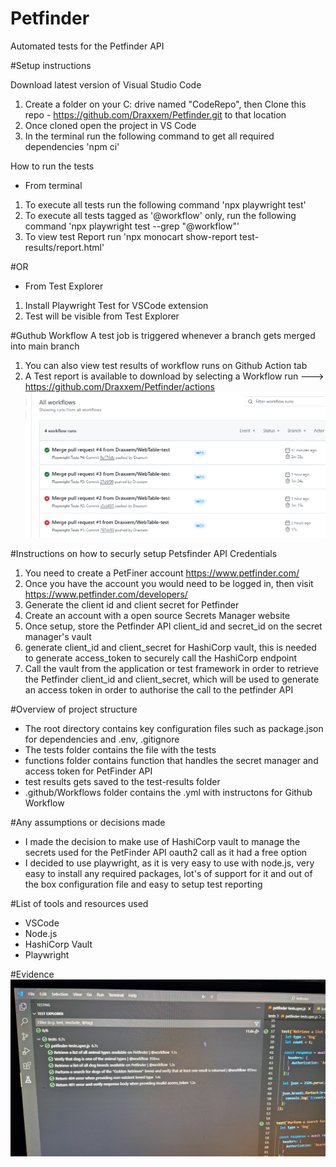 # Petfinder
Automated tests for the Petfinder API

#Setup instructions

Download latest version of Visual Studio Code
1. Create a folder on your C: drive named "CodeRepo", then Clone this repo - https://github.com/Draxxem/Petfinder.git to that location
2. Once cloned open the project in VS Code
3. In the terminal run the following command to get all required dependencies 'npm ci'

How to run the tests
- From terminal
1. To execute all tests run the following command 'npx playwright test'
2. To execute all tests tagged as '@workflow' only, run the following command 'npx playwright test --grep "@workflow"'
3. To view test Report run 'npx monocart show-report test-results/report.html'


#OR

- From Test Explorer
1. Install Playwright Test for VSCode extension
2. Test will be visible from Test Explorer



#Guthub Workflow
A test job is triggered whenever a branch gets merged into main branch
1. You can also view test results of workflow runs on Github Action tab
2. A Test report is available to download by selecting a Workflow run ---> https://github.com/Draxxem/Petfinder/actions
![alt text](image.png)

#Instructions on how to securly setup Petsfinder API Credentials
1. You need to create a PetFiner account https://www.petfinder.com/
2. Once you have the account you would need to be logged in, then visit https://www.petfinder.com/developers/
3. Generate the client id and client secret for Petfinder
4. Create an account with a open source Secrets Manager website
5. Once setup, store the Petfinder API client_id and secret_id on the secret manager's vault
6. generate client_id and client_secret for HashiCorp vault, this is needed to generate access_token to securely call the HashiCorp endpoint
6. Call the vault from the application or test framework in order to retrieve the Petfinder client_id and client_secret, which will be used to generate an access token in order to authorise the call to the petfinder API

#Overview of project structure
- The root directory contains key configuration files such as package.json for dependencies and .env, .gitignore 
- The tests folder contains the file with the tests
- functions folder contains function that handles the secret manager and access token for PetFinder API
- test results gets saved to the test-results folder
- .github/Workflows folder contains the .yml with instructons for Github Workflow

#Any assumptions or decisions made
- I made the decision to make use of HashiCorp vault to manage the secrets used for the PetFinder API oauth2 call as it had a free option
- I decided to use playwright, as it is very easy to use with node.js, very easy to install any required packages, lot's of support for it and out of the box configuration file and easy to setup test reporting

#List of tools and resources used
- VSCode
- Node.js
- HashiCorp Vault
- Playwright


#Evidence
![alt text](20250225_013359.jpg)